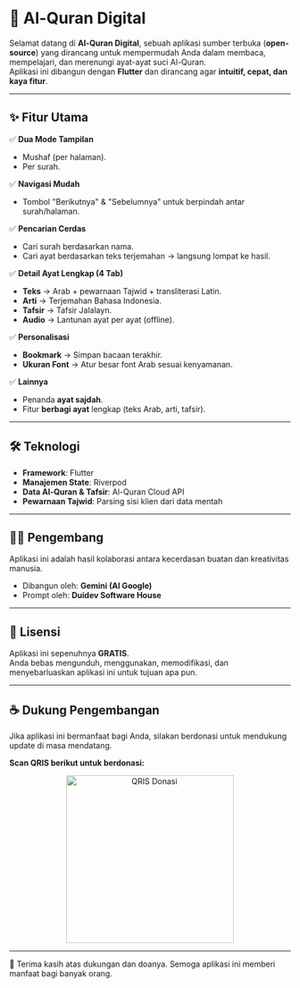 # 📖 Al-Quran Digital

Selamat datang di **Al-Quran Digital**, sebuah aplikasi sumber terbuka (**open-source**) yang dirancang untuk mempermudah Anda dalam membaca, mempelajari, dan merenungi ayat-ayat suci Al-Quran.  
Aplikasi ini dibangun dengan **Flutter** dan dirancang agar **intuitif, cepat, dan kaya fitur**.

---

## ✨ Fitur Utama

✅ **Dua Mode Tampilan**  
- Mushaf (per halaman).  
- Per surah.  

✅ **Navigasi Mudah**  
- Tombol "Berikutnya" & "Sebelumnya" untuk berpindah antar surah/halaman.  

✅ **Pencarian Cerdas**  
- Cari surah berdasarkan nama.  
- Cari ayat berdasarkan teks terjemahan → langsung lompat ke hasil.  

✅ **Detail Ayat Lengkap (4 Tab)**  
- **Teks** → Arab + pewarnaan Tajwid + transliterasi Latin.  
- **Arti** → Terjemahan Bahasa Indonesia.  
- **Tafsir** → Tafsir Jalalayn.  
- **Audio** → Lantunan ayat per ayat (offline).  

✅ **Personalisasi**  
- **Bookmark** → Simpan bacaan terakhir.  
- **Ukuran Font** → Atur besar font Arab sesuai kenyamanan.  

✅ **Lainnya**  
- Penanda **ayat sajdah**.  
- Fitur **berbagi ayat** lengkap (teks Arab, arti, tafsir).  

---

## 🛠️ Teknologi

- **Framework**: Flutter  
- **Manajemen State**: Riverpod  
- **Data Al-Quran & Tafsir**: Al-Quran Cloud API  
- **Pewarnaan Tajwid**: Parsing sisi klien dari data mentah  

---

## 👨‍💻 Pengembang

Aplikasi ini adalah hasil kolaborasi antara kecerdasan buatan dan kreativitas manusia.

- Dibangun oleh: **Gemini (AI Google)**  
- Prompt oleh: **Duidev Software House**  

---

## 📜 Lisensi

Aplikasi ini sepenuhnya **GRATIS**.  
Anda bebas mengunduh, menggunakan, memodifikasi, dan menyebarluaskan aplikasi ini untuk tujuan apa pun.  

---

## ☕ Dukung Pengembangan

Jika aplikasi ini bermanfaat bagi Anda, silakan berdonasi untuk mendukung update di masa mendatang.  

**Scan QRIS berikut untuk berdonasi:**  

<p align="center">
  <img src="https://masjidi.duidev.com/qrcodeduidev.png" alt="QRIS Donasi" width="300">
</p>

---

🙏 Terima kasih atas dukungan dan doanya. Semoga aplikasi ini memberi manfaat bagi banyak orang.
